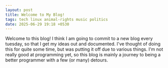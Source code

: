 ```yaml
---
layout: post
title: Welcome to My Blog!
tags: tech linux animal-rights music politics
date: 2025-06-29 19:18 +0530
---
```


Welcome to this blog! I think I am going to commit to a new blog every tuesday, so that I get my ideas out and documented. I've thought of doing this for quite some time, but was putting it off due to various things. I'm not really good at programming yet, so this blog is mainly a journey to being a better programmer with a few (or many) detours.
